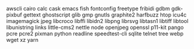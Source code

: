 awscli
cairo
calc
cask
emacs
fish
fontconfig
freetype
fribidi
gdbm
gdk-pixbuf
gettext
ghostscript
glib
gmp
gnutls
graphite2
harfbuzz
htop
icu4c
imagemagick
jpeg
libcroco
libffi
libidn2
libpng
librsvg
libtasn1
libtiff
libtool
libunistring
links
little-cms2
nettle
node
openjpeg
openssl
p11-kit
pango
pcre
pcre2
pixman
python
readline
speedtest-cli
sqlite
telnet
tree
webp
wget
xz
yarn

